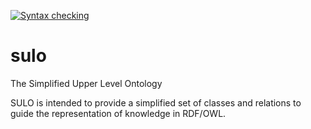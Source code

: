 [![Syntax checking](https://github.com/AIDAVA-DEV/sulo/actions/workflows/syntax_check.yml/badge.svg)](https://github.com/AIDAVA-DEV/sulo/actions/workflows/syntax_check.yml)

# sulo
The Simplified Upper Level Ontology

SULO is intended to provide a simplified set of classes and relations to guide the representation of knowledge in RDF/OWL.
